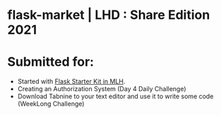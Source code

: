 # flask-market | LHD : Share Edition 2021

# Submitted for:
- Started with [Flask Starter Kit in MLH](https://github.com/MLH/mlh-hackathon-flask-starter).
- Creating an Authorization System (Day 4 Daily Challenge)
- Download Tabnine to your text editor and use it to write some code (WeekLong Challenge)
